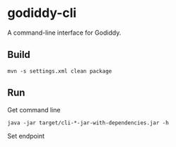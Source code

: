 # godiddy-cli

A command-line interface for Godiddy.

## Build

```shell
mvn -s settings.xml clean package
```

## Run

Get command line

```shell
java -jar target/cli-*-jar-with-dependencies.jar -h
```

Set endpoint

